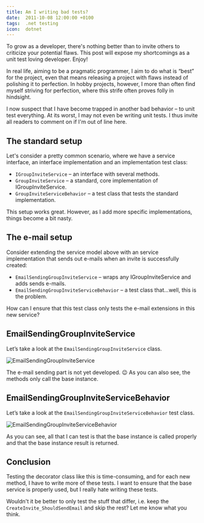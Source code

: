```yaml
---
title: Am I writing bad tests?
date:  2011-10-08 12:00:00 +0100
tags:  .net testing
icon:  dotnet
---
```


To grow as a developer, there's nothing better than to invite others to criticize
your potential flaws. This post will expose my shortcomings as a unit test loving
developer. Enjoy!

In real life, aiming to be a pragmatic programmer, I aim to do what is “best” for
the project, even that means releasing a project with flaws instead of polishing
it to perfection. In hobby projects, however, I more than often find myself striving
for perfection, where this strife often proves folly in hindsight.

I now suspect that I have become trapped in another bad behavior – to unit test
everything. At its worst, I may not even be writing unit tests. I thus invite all
readers to comment on if I'm out of line here.


## The standard setup

Let's consider a pretty common scenario, where we have a service interface, an 
interface implementation and an implementation test class:

- `IGroupInviteService` – an interface with several methods.
- `GroupInviteService` – a standard, core implementation of IGroupInviteService.
- `GroupInviteServiceBehavior` – a test class that tests the standard implementation.

This setup works great. However, as I add more specific implementations, things become
a bit nasty.


## The e-mail setup

Consider extending the service model above with an service implementation that sends
out e-mails when an invite is successfully created:

- `EmailSendingGroupInviteService` – wraps any IGroupInviteService and adds sends e-mails.
- `EmailSendingGroupInviteServiceBehavior` – a test class that...well, this is the problem.

How can I ensure that this test class only tests the e-mail extensions in this new service?


## EmailSendingGroupInviteService

Let’s take a look at the `EmailSendingGroupInviteService` class.

![EmailSendingGroupInviteService](/assets/blog/2011/2011-10-08-1.png "EmailSendingGroupInviteService")

The e-mail sending part is not yet developed. 😉 As you can also see, the methods only
call the base instance.


## EmailSendingGroupInviteServiceBehavior

Let’s take a look at the `EmailSendingGroupInviteServiceBehavior` test class.

![EmailSendingGroupInviteServiceBehavior](/assets/blog/2011/2011-10-08-2.png "EmailSendingGroupInviteServiceBehavior")

As you can see, all that I can test is that the base instance is called properly
and that the base instance result is returned.


## Conclusion

Testing the decorator class like this is time-consuming, and for each new method,
I have to write more of these tests. I want to ensure that the base service is 
properly used, but I really hate writing these tests.

Wouldn't it be better to only test the stuff that differ, i.e. keep the
`CreateInvite_ShouldSendEmail` and skip the rest? Let me know what you think.